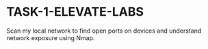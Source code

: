 # TASK-1-ELEVATE-LABS
Scan my local network to find open ports on devices and understand network exposure using Nmap.

